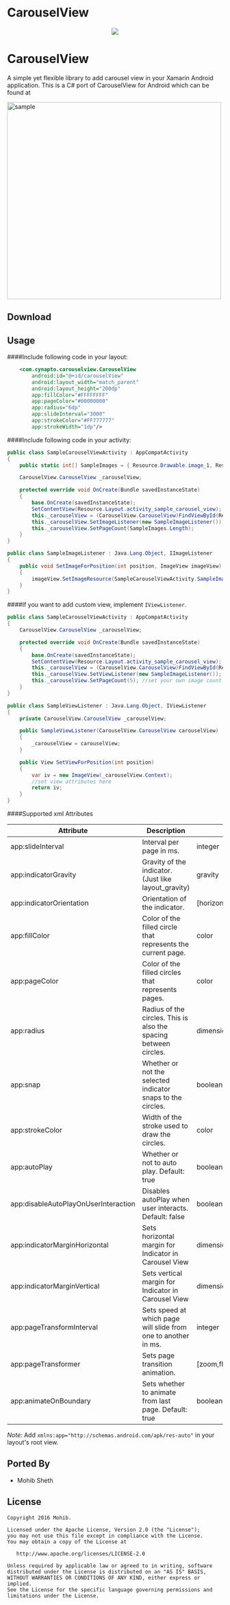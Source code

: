 # CarouselView

<p align="center"><img src="/assets/carousel_baner.jpg"></p>

CarouselView
=======
A simple yet flexible library to add carousel view in your Xamarin Android application. This is a C# port of CarouselView for Android which can be found at 


<img src="/assets/carousel_gif.gif" title="sample" width="500" height="460" />


Download
--------


Usage
--------

####Include following code in your layout:

```xml
    <com.cynapto.carouselview.CarouselView
        android:id="@+id/carouselView"
        android:layout_width="match_parent"
        android:layout_height="200dp"
        app:fillColor="#FFFFFFFF"
        app:pageColor="#00000000"
        app:radius="6dp"
        app:slideInterval="3000"
        app:strokeColor="#FF777777"
        app:strokeWidth="1dp"/>
```
####Include following code in your activity:
```cs
public class SampleCarouselViewActivity : AppCompatActivity
{
	public static int[] SampleImages = { Resource.Drawable.image_1, Resource.Drawable.image_2, Resource.Drawable.image_3, Resource.Drawable.image_4 };

	CarouselView.CarouselView _carouselView;

	protected override void OnCreate(Bundle savedInstanceState)
	{
		base.OnCreate(savedInstanceState);
		SetContentView(Resource.Layout.activity_sample_carousel_view);
		this._carouselView = (CarouselView.CarouselView)FindViewById(Resource.Id.carouselView);
		this._carouselView.SetImageListener(new SampleImageListener());
		this._carouselView.SetPageCount(SampleImages.Length);
	}
}

public class SampleImageListener : Java.Lang.Object, IImageListener
{
	public void SetImageForPosition(int position, ImageView imageView)
	{
		imageView.SetImageResource(SampleCarouselViewActivity.SampleImages[position]);
	}
}
```

####If you want to add custom view, implement ```IViewListener```.
```cs
public class SampleCarouselViewActivity : AppCompatActivity
{
	CarouselView.CarouselView _carouselView;

	protected override void OnCreate(Bundle savedInstanceState)
	{
		base.OnCreate(savedInstanceState);
		SetContentView(Resource.Layout.activity_sample_carousel_view);
		this._carouselView = (CarouselView.CarouselView)FindViewById(Resource.Id.carouselView);
		this._carouselView.SetViewListener(new SampleImageListener());
		this._carouselView.SetPageCount(5); //set your own image count.. you can even set this later after loading data from a service
	}
}

public class SampleViewListener : Java.Lang.Object, IViewListener
{
	private CarouselView.CarouselView _carouselView;

	public SampleViewListener(CarouselView.CarouselView carouselView)
	{
		_carouselView = carouselView;
	}

	public View SetViewForPosition(int position)
	{
		var iv = new ImageView(_carouselView.Context);
		//set view attributes here
		return iv;
	}
}
```

####Supported xml Attributes

| Attribute          	                    | Description          							   			  		 | Values 				        |
| ------------------------------------------|--------------------------------------------------------------------|------------------------------|
| app:slideInterval 	                    | Interval per page in ms.           			   		      		 | integer				        |
| app:indicatorGravity                      | Gravity of the indicator.  (Just like layout_gravity) 			 | gravity                      |
| app:indicatorOrientation                  | Orientation of the indicator. 					   			  	 | [horizontal, vertical]       |
| app:fillColor	  		                    | Color of the filled circle that represents the current page. 		 | color 				        |
| app:pageColor   		                    | Color of the filled circles that represents pages. 		  		 | color 				        |
| app:radius 			                    | Radius of the circles. This is also the spacing between circles.   | dimension 			        |
| app:snap 				                    | Whether or not the selected indicator snaps to the circles. 		 | boolean 				        |
| app:strokeColor 		                    | Width of the stroke used to draw the circles. 					 | color 				        |
| app:autoPlay                              | Whether or not to auto play. Default: true                         | boolean                      |
| app:disableAutoPlayOnUserInteraction      | Disables autoPlay when user interacts. Default: false              | boolean                      |
| app:indicatorMarginHorizontal 			| Sets horizontal margin for Indicator in Carousel View              | dimension 			        |
| app:indicatorMarginVertical 			    | Sets vertical margin for Indicator in Carousel View                | dimension 			        |
| app:pageTransformInterval                 | Sets speed at which page will slide from one to another in ms.     | integer                      |
| app:pageTransformer                       | Sets page transition animation.                                    | [zoom,flow,depth,slide_over] |
| app:animateOnBoundary                     | Sets whether to animate from last page. Default: true              | boolean                      |

_Note:_ Add ```xmlns:app="http://schemas.android.com/apk/res-auto"``` in your layout's root view.


Ported By
--------
- Mohib Sheth

License
--------

    Copyright 2016 Mohib.

    Licensed under the Apache License, Version 2.0 (the "License");
    you may not use this file except in compliance with the License.
    You may obtain a copy of the License at

       http://www.apache.org/licenses/LICENSE-2.0

    Unless required by applicable law or agreed to in writing, software
    distributed under the License is distributed on an "AS IS" BASIS,
    WITHOUT WARRANTIES OR CONDITIONS OF ANY KIND, either express or implied.
    See the License for the specific language governing permissions and 
    limitations under the License.
